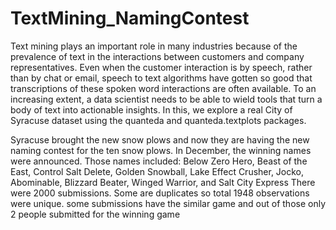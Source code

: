 # TextMining_NamingContest

Text mining plays an important role in many industries because of the prevalence of text in the interactions between customers and company representatives. Even when the customer interaction is by speech, rather than by chat or email, speech to text algorithms have gotten so good that transcriptions of these spoken word interactions are often available. To an increasing extent, a data scientist needs to be able to wield tools that turn a body of text into actionable insights. In this, we explore a real City of Syracuse dataset using the quanteda and quanteda.textplots packages.

Syracuse brought the new snow plows and now they are having the new naming contest for the ten snow plows.
In December, the winning names were announced.
Those names included: Below Zero Hero, Beast of the East, Control Salt Delete, Golden Snowball, Lake Effect Crusher, Jocko, Abominable, Blizzard Beater, Winged Warrior, and Salt City Express
There were 2000 submissions. Some are duplicates so total 1948 observations were unique.
some submissions have the similar game and out of those only 2 people submitted for the winning game
